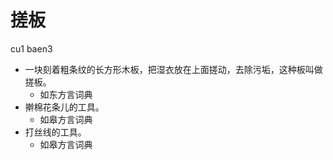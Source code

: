 



# 搓板
cu1 baen3
+ 一块刻着粗条纹的长方形木板，把湿衣放在上面搓动，去除污垢，这种板叫做搓板。
  * 如东方言词典
+ 擀棉花条儿的工具。
  * 如皋方言词典
+ 打丝线的工具。
  * 如皋方言词典
